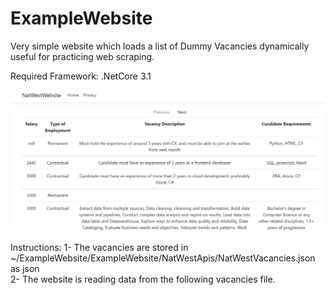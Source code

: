 # ExampleWebsite

Very simple website which loads a list of Dummy Vacancies dynamically useful for practicing web scraping.

Required Framework:
.NetCore 3.1   

![alt text](https://github.com/musmankkr/ExampleWebsite/blob/master/Capture.JPG?raw=true)

Instructions:
1- The vacancies are stored in ~/ExampleWebsite/ExampleWebsite/NatWestApis/NatWestVacancies.json as json  
2- The website is reading data from the following vacancies file.    
